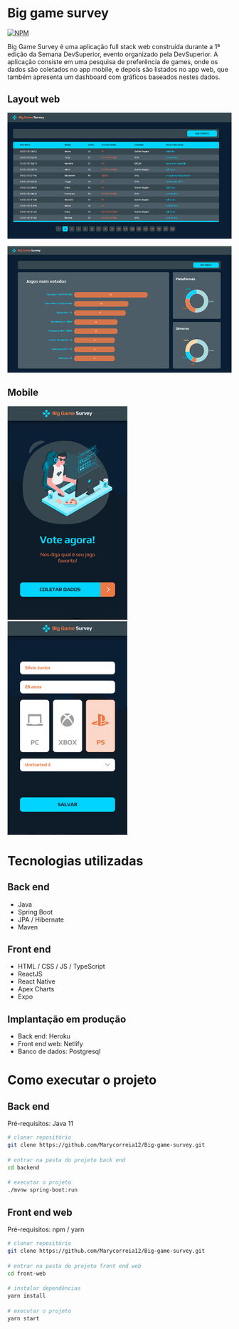 # Big game survey
[![NPM](https://img.shields.io/npm/l/react)](https://github.com/Marycorreia12/assets/blob/main/LICENSE)

Big Game Survey é uma aplicação full stack web construída durante a 1ª edição da Semana DevSuperior, evento organizado pela DevSuperior.
A aplicação consiste em uma pesquisa de preferência de games, onde os dados são coletados no app mobile, e depois são listados no app web, que também apresenta um dashboard com gráficos baseados nestes dados.

## Layout web
![Web 1](https://github.com/Marycorreia12/assets/blob/main/web1.png)

![Web 2](https://github.com/Marycorreia12/assets/blob/main/web2.png)

## Mobile
![Mob 1](https://github.com/Marycorreia12/assets/blob/main/mobile1%20(1).png) ![Mob 2](https://github.com/Marycorreia12/assets/blob/main/mobile2%20(1).png)


# Tecnologias utilizadas
## Back end
- Java
- Spring Boot
- JPA / Hibernate
- Maven
## Front end
- HTML / CSS / JS / TypeScript
- ReactJS
- React Native
- Apex Charts
- Expo
## Implantação em produção
- Back end: Heroku
- Front end web: Netlify
- Banco de dados: Postgresql

# Como executar o projeto

## Back end
Pré-requisitos: Java 11

```bash
# clonar repositório
git clone https://github.com/Marycorreia12/Big-game-survey.git

# entrar na pasta do projeto back end
cd backend

# executar o projeto
./mvnw spring-boot:run
```

## Front end web
Pré-requisitos: npm / yarn

```bash
# clonar repositório
git clone https://github.com/Marycorreia12/Big-game-survey.git

# entrar na pasta do projeto front end web
cd front-web

# instalar dependências
yarn install

# executar o projeto
yarn start
```


